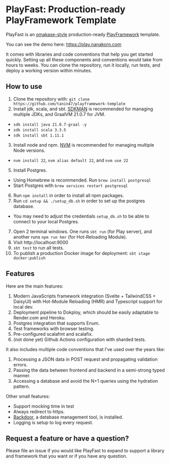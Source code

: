 PlayFast: Production-ready PlayFramework Template
==================================================

PlayFast is an [omakase-style](https://dhh.dk/2012/rails-is-omakase.html)
production-ready [PlayFramework](https://www.playframework.com/) template.

You can see the demo here: https://play.nanakorn.com

It comes with libraries and code conventions that help you get started quickly.
Setting up all these components and conventions would take from hours to weeks.
You can clone the repository, run it locally, run tests, and deploy a working version within minutes.

How to use
-----------

1. Clone the repository with: `git clone https://github.com/tanin47/playframework-template`
2. Install jdk, scala, and sbt. [SDKMAN](https://sdkman.io/) is recommended for managing multiple JDKs, and GraalVM
   21.0.7 for JVM.

- `sdk install java 21.0.7-graal -y`
- `sdk install scala 3.3.5`
- `sdk install sbt 1.11.1`

3. Install node and npm. [NVM](https://github.com/nvm-sh/nvm) is recommended for managing multiple Node versions.

- `nvm install 22`, `nvm alias default 22`, and `nvm use 22`

5. Install Postgres.

- Using Homebrew is recommended. Run `brew install postgresql`
- Start Postgres with `brew services restart postgresql`

6. Run `npm install` in order to install all npm packages.
7. Run `cd setup && ./setup_db.sh` in order to set up the postgres database.

- You may need to adjust the credentials `setup_db.sh` to be able to connect to your local Postgres.

7. Open 2 terminal windows. One runs `sbt run` (for Play server), and another runs `npm run hmr` (for Hot-Reloading
   Module).
8. Visit http://localhost:9000
9. `sbt test` to run all tests.
10. To publish a production Docker image for deployment: `sbt stage docker:publish`

Features
----------

Here are the main features:

1. Modern JavaScripts framework integration (Svelte + TailwindCSS + DaisyUI) with Hot-Module Reloading (HMR) and
   Typescript support for local dev.
2. Deployment pipeline to Dokploy, which should be easily adaptable to Render.com and Heroku.
3. Postgres integration that supports Enum.
4. Test frameworks with browser testing.
6. Pre-configured scalafmt and scalafix.
7. (not done yet) Github Actions configuration with sharded tests.

It also includes multiple code conventions that I've used over the years like:

1. Processing a JSON data in POST request and propagating validation errors.
2. Passing the data between frontend and backend in a semi-strong typed manner.
3. Accessing a database and avoid the N+1 queries using the hydration pattern.

Other small features:

* Support mocking time in test
* Always redirect to https.
* [Backdoor](https://github.com/tanin47/backdoor), a database management tool, is installed.
* Logging is setup to log every request.

Request a feature or have a question?
--------------------------------------

Please file an issue if you would like PlayFast to expand to support a library and framework that you
want or if you have any question.
